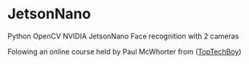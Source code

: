 # JetsonNano
Python OpenCV NVIDIA JetsonNano Face recognition with 2 cameras

Folowing an online course held by Paul McWhorter from ([TopTechBoy](https://toptechboy.com/))
